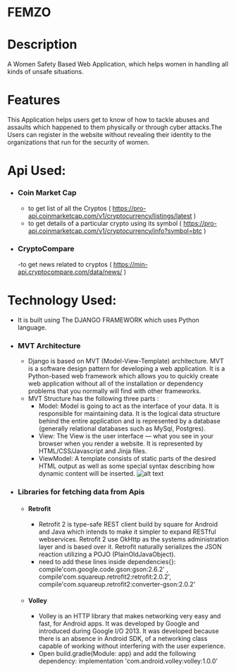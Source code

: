 # FEMZO
# Description
A Women Safety Based Web Application,  which helps women in handling all kinds of unsafe situations.
# Features
This Application helps users get to know of how to tackle abuses and assaults which happened to them physically or through cyber attacks.The Users can register in the website without revealing their identity to the organizations that run for the security of women.

# Api Used:
- ### Coin Market Cap 
    - to get list of all the Cryptos ( https://pro-api.coinmarketcap.com/v1/cryptocurrency/listings/latest )
    - to get details of a particular crypto using its symbol ( https://pro-api.coinmarketcap.com/v1/cryptocurrency/info?symbol=btc )
- ### CryptoCompare
    -to get news related to cryptos ( https://min-api.cryptocompare.com/data/news/ )

# Technology Used:
- It is built using The DJANGO FRAMEWORK which uses Python language.
- ### MVT Architecture
    - Django is based on MVT (Model-View-Template) architecture. MVT is a software design pattern for developing a web application. It is a Python-based web framework which allows you to quickly create web application without all of the installation or dependency problems that you normally will find with other frameworks.
    - MVT Structure has the following three parts :
        - Model: Model is going to act as the interface of your data. It is responsible for maintaining data. It is the logical data structure behind the entire application and is represented by a database (generally relational databases such as MySql, Postgres).
        - View: The View is the user interface — what you see in your browser when you render a website. It is represented by HTML/CSS/Javascript and Jinja files.
        - ViewModel: A template consists of static parts of the desired HTML output as well as some special syntax describing how dynamic content will be inserted.
     ![alt text](!https://media.geeksforgeeks.org/wp-content/uploads/20210606092225/image.png)

- ### Libraries for fetching data from Apis
    - #### Retrofit
        - Retrofit 2 is type-safe REST client build by square for Android and Java which intends to make it simpler to expand RESTful webservices. Retrofit 2 use OkHttp as the systems administration layer and is based over it. Retrofit naturally serializes the JSON reaction utilizing a POJO (PlainOldJavaObject).
        - need to add these lines inside dependencies{}: compile'com.google.code.gson:gson:2.6.2' , compile'com.squareup.retrofit2:retrofit:2.0.2', compile'com.squareup.retrofit2:converter-gson:2.0.2'
    - #### Volley
        - Volley is an HTTP library that makes networking very easy and fast, for Android apps. It was developed by Google and introduced during Google I/O 2013. It was developed because there is an absence in Android SDK, of a networking class capable of working without interfering with the user experience.
        -  Open build.gradle(Module: app) and add the following dependency: implementation 'com.android.volley:volley:1.0.0'

 
